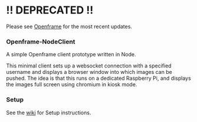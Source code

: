 # !! DEPRECATED !!
Please see [Openframe](https://github.com/OpenframeProject/Openframe) for the most recent updates.

### Openframe-NodeClient
A simple Openframe client prototype written in Node.

This minimal client sets up a websocket connection with a specified username and displays a browser window into which images can be pushed. The idea is that this runs on a dedicated Raspberry Pi, and displays the images full screen using chromium in kiosk mode.

### Setup

See the [wiki](https://github.com/OpenframeProject/Openframe-NodeClient/wiki/Setup-Instructions) for Setup instructions.
